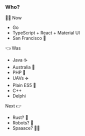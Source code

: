 ### Who?

🧘‍♂️ Now

* Go
* TypeScript + React + Material UI
* San Francisco 🌁

👈 Was

* Java ☕️
* Australia 🦘
* PHP 🐘
* UAVs ✈️
* Plain ES5 👴
* C++ 
* Delphi

Next 👉

* Rust? 🦀
* Robots? 🤖
* Spaaace? 👨‍🚀

<!--
**porty/porty** is a ✨ _special_ ✨ repository because its `README.md` (this file) appears on your GitHub profile.

Here are some ideas to get you started:

- 🔭 I’m currently working on ...
- 🌱 I’m currently learning ...
- 👯 I’m looking to collaborate on ...
- 🤔 I’m looking for help with ...
- 💬 Ask me about ...
- 📫 How to reach me: ...
- 😄 Pronouns: ...
- ⚡ Fun fact: ...
-->
